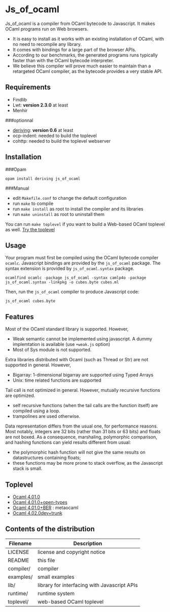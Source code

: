 # Js_of_ocaml

Js_of_ocaml is a compiler from OCaml bytecode to Javascript. It makes OCaml programs run on Web browsers.

  * It is easy to install as it works with an existing installation of OCaml,
with no need to recompile any library.
  * It comes with bindings for a large part of the browser APIs.
  * According to our benchmarks, the generated programs runs typically faster than with the OCaml bytecode
interpreter.
  * We believe this compiler will prove much easier to maintain than a retargeted OCaml compiler,
as the bytecode provides a very stable API.

## Requirements

  * Findlib
  * Lwt: **version 2.3.0** at least
  * Menhir

###optionnal
  * [deriving](https://github.com/ocsigen/deriving): **version 0.6** at least
  * ocp-indent: needed to build the toplevel
  * cohttp: needed to build the toplevel webserver

## Installation

###Opam
```
opam install deriving js_of_ocaml
```

###Manual
  * edit `Makefile.conf` to change the default configuration
  * run `make` to compile
  * run `make install` as root to install the compiler
    and its libraries
  * run `make uninstall` as root to uninstall them

You can run `make toplevel` if you want to build a Web-based OCaml
toplevel as well. [Try the toplevel](http://ocsigen.github.io/js_of_ocaml/)

## Usage

Your program must first be compiled using the OCaml bytecode compiler
`ocamlc`.  Javascript bindings are provided by the `js_of_ocaml` package.
The syntax extension is provided by `js_of_ocaml.syntax` package.

```
ocamlfind ocamlc -package js_of_ocaml -syntax camlp4o -package js_of_ocaml.syntax -linkpkg -o cubes.byte cubes.ml
```

Then, run the `js_of_ocaml` compiler to produce Javascript code:

```
js_of_ocaml cubes.byte
```

## Features

Most of the OCaml standard library is supported. However,
  * Weak semantic cannot be implemented using javascript.
    A dummy implemtation is available (use `+weak.js` option)
  * Most of Sys module is not supported.

Extra libraries distributed with Ocaml (such as Thread or Str) are not
supported in general. However,
  * Bigarray: 1-dimensional bigarray are supported using Typed Arrays
  * Unix: time related functions are supported

Tail call is not optimized in general. However, mutually recursive
functions are optimized.
  * self recursive functions (when the tail calls are the function itself) are
    compiled using a loop.
  * trampolines are used otherwise.

Data representation differs from the usual one, for performance
reasons.  Most notably, integers are 32 bits (rather than 31 bits or
63 bits) and floats are not boxed.  As a consequence, marshaling,
polymorphic comparison, and hashing functions can yield results
different from usual:
  * the polymorphic hash function will not give the same results on
    datastructures containing floats;
  * these functions may be more prone to stack overflow, as the
    Javascript stack is small.

## Toplevel
  * [Ocaml 4.01.0](http://ocsigen.github.io/js_of_ocaml/#4.01.0)
  * [Ocaml 4.01.0+open-types](http://ocsigen.github.io/js_of_ocaml/#4.01.0+open-types)
  * [Ocaml 4.01.0+BER](http://ocsigen.github.io/js_of_ocaml/#4.01.0+BER) : metaocaml
  * [Ocaml 4.02.0dev+trunk](http://ocsigen.github.io/js_of_ocaml/#4.02.0dev+trunk)

## Contents of the distribution
| Filename  | Description                                  |
|-----------|----------------------------------------------|
| LICENSE   | license and copyright notice                 |
| README    | this file                                    |
| compiler/ | compiler                                     |
| examples/ | small examples                               |
| lib/      | library for interfacing with Javascript APIs |
| runtime/  | runtime system                               |
| toplevel/ | web-based OCaml toplevel                     |
